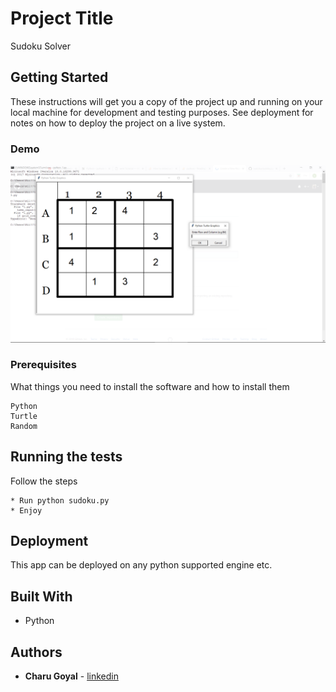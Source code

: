 # Project Title

Sudoku Solver

## Getting Started

These instructions will get you a copy of the project up and running on your local machine for development and testing purposes. See deployment for notes on how to deploy the project on a live system.
### Demo
![img1](https://github.com/charu1626/Sudoku/blob/master/Screenshot%20(80).png)

### Prerequisites

What things you need to install the software and how to install them

```
Python
Turtle
Random
```

## Running the tests

Follow the steps
```
* Run python sudoku.py
* Enjoy
```


## Deployment

This app can be deployed on any python supported engine etc.

## Built With

* Python

## Authors

* **Charu Goyal** - [linkedin](https://www.linkedin.com/in/charu-goyal-6a8725182/)
